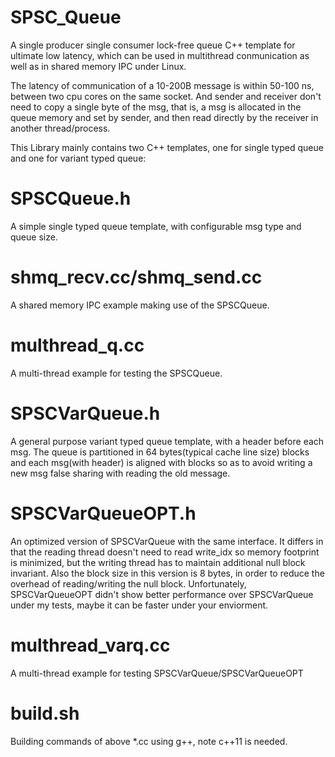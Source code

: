 # SPSC_Queue
A single producer single consumer lock-free queue C++ template for ultimate low latency, which can be used in multithread conmunication as well as in shared memory IPC under Linux.

The latency of communication of a 10-200B message is within 50-100 ns, between two cpu cores on the same socket. And sender and receiver don't need to copy a single byte of the msg, that is, a msg is allocated in the queue memory and set by sender, and then read directly by the receiver in another thread/process.

This Library mainly contains two C++ templates, one for single typed queue and one for variant typed queue:

# SPSCQueue.h
A simple single typed queue template, with configurable msg type and queue size. 

# shmq_recv.cc/shmq_send.cc
A shared memory IPC example making use of the SPSCQueue.

# multhread_q.cc
A multi-thread example for testing the SPSCQueue.

# SPSCVarQueue.h
A general purpose variant typed queue template, with a header before each msg. The queue is partitioned in 64 bytes(typical cache line size) blocks and each msg(with header) is aligned with blocks so as to avoid writing a new msg false sharing with reading the old message.

# SPSCVarQueueOPT.h
An optimized version of SPSCVarQueue with the same interface. It differs in that the reading thread doesn't need to read write_idx so memory footprint is minimized, but the writing thread has to maintain additional null block invariant. Also the block size in this version is 8 bytes, in order to reduce the overhead of reading/writing the null block. Unfortunately, SPSCVarQueueOPT didn't show better performance over SPSCVarQueue under my tests, maybe it can be faster under your enviorment.

# multhread_varq.cc
A multi-thread example for testing SPSCVarQueue/SPSCVarQueueOPT

# build.sh
Building commands of above *.cc using g++, note c++11 is needed.
